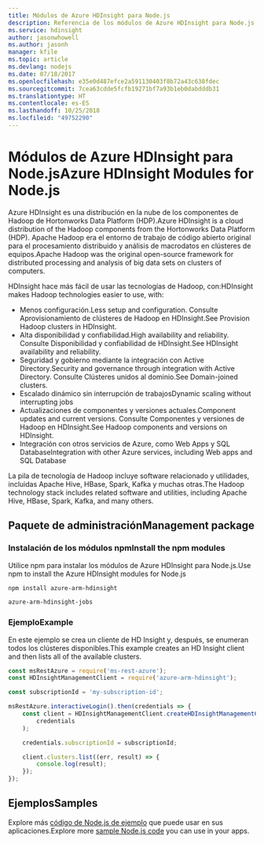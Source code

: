 ```yaml
---
title: Módulos de Azure HDInsight para Node.js
description: Referencia de los módulos de Azure HDInsight para Node.js
ms.service: hdinsight
author: jasonwhowell
ms.author: jasonh
manager: kfile
ms.topic: article
ms.devlang: nodejs
ms.date: 07/18/2017
ms.openlocfilehash: e35e0d487efce2a591130403f8b72a43c638fdec
ms.sourcegitcommit: 7cea63cdde5fcfb19271bf7a93b1eb0dabdddb31
ms.translationtype: HT
ms.contentlocale: es-ES
ms.lasthandoff: 10/25/2018
ms.locfileid: "49752290"
---
```

# <a name="azure-hdinsight-modules-for-nodejs"></a><span data-ttu-id="7f65c-103">Módulos de Azure HDInsight para Node.js</span><span class="sxs-lookup"><span data-stu-id="7f65c-103">Azure HDInsight Modules for Node.js</span></span>

<span data-ttu-id="7f65c-104">Azure HDInsight es una distribución en la nube de los componentes de Hadoop de Hortonworks Data Platform (HDP).</span><span class="sxs-lookup"><span data-stu-id="7f65c-104">Azure HDInsight is a cloud distribution of the Hadoop components from the Hortonworks Data Platform (HDP).</span></span> <span data-ttu-id="7f65c-105">Apache Hadoop era el entorno de trabajo de código abierto original para el procesamiento distribuido y análisis de macrodatos en clústeres de equipos.</span><span class="sxs-lookup"><span data-stu-id="7f65c-105">Apache Hadoop was the original open-source framework for distributed processing and analysis of big data sets on clusters of computers.</span></span>

<span data-ttu-id="7f65c-106">HDInsight hace más fácil de usar las tecnologías de Hadoop, con:</span><span class="sxs-lookup"><span data-stu-id="7f65c-106">HDInsight makes Hadoop technologies easier to use, with:</span></span>
- <span data-ttu-id="7f65c-107">Menos configuración.</span><span class="sxs-lookup"><span data-stu-id="7f65c-107">Less setup and configuration.</span></span> <span data-ttu-id="7f65c-108">Consulte Aprovisionamiento de clústeres de Hadoop en HDInsight.</span><span class="sxs-lookup"><span data-stu-id="7f65c-108">See Provision Hadoop clusters in HDInsight.</span></span>
- <span data-ttu-id="7f65c-109">Alta disponibilidad y confiabilidad.</span><span class="sxs-lookup"><span data-stu-id="7f65c-109">High availability and reliability.</span></span> <span data-ttu-id="7f65c-110">Consulte Disponibilidad y confiabilidad de HDInsight.</span><span class="sxs-lookup"><span data-stu-id="7f65c-110">See HDInsight availability and reliability.</span></span>
- <span data-ttu-id="7f65c-111">Seguridad y gobierno mediante la integración con Active Directory.</span><span class="sxs-lookup"><span data-stu-id="7f65c-111">Security and governance through integration with Active Directory.</span></span> <span data-ttu-id="7f65c-112">Consulte Clústeres unidos al dominio.</span><span class="sxs-lookup"><span data-stu-id="7f65c-112">See Domain-joined clusters.</span></span>
- <span data-ttu-id="7f65c-113">Escalado dinámico sin interrupción de trabajos</span><span class="sxs-lookup"><span data-stu-id="7f65c-113">Dynamic scaling without interrupting jobs</span></span>
- <span data-ttu-id="7f65c-114">Actualizaciones de componentes y versiones actuales.</span><span class="sxs-lookup"><span data-stu-id="7f65c-114">Component updates and current versions.</span></span> <span data-ttu-id="7f65c-115">Consulte Componentes y versiones de Hadoop en HDInsight.</span><span class="sxs-lookup"><span data-stu-id="7f65c-115">See Hadoop components and versions on HDInsight.</span></span>
- <span data-ttu-id="7f65c-116">Integración con otros servicios de Azure, como Web Apps y SQL Database</span><span class="sxs-lookup"><span data-stu-id="7f65c-116">Integration with other Azure services, including Web apps and SQL Database</span></span>

<span data-ttu-id="7f65c-117">La pila de tecnología de Hadoop incluye software relacionado y utilidades, incluidas Apache Hive, HBase, Spark, Kafka y muchas otras.</span><span class="sxs-lookup"><span data-stu-id="7f65c-117">The Hadoop technology stack includes related software and utilities, including Apache Hive, HBase, Spark, Kafka, and many others.</span></span> 

## <a name="management-package"></a><span data-ttu-id="7f65c-118">Paquete de administración</span><span class="sxs-lookup"><span data-stu-id="7f65c-118">Management package</span></span>

### <a name="install-the-npm-modules"></a><span data-ttu-id="7f65c-119">Instalación de los módulos npm</span><span class="sxs-lookup"><span data-stu-id="7f65c-119">Install the npm modules</span></span>

<span data-ttu-id="7f65c-120">Utilice npm para instalar los módulos de Azure HDInsight para Node.js.</span><span class="sxs-lookup"><span data-stu-id="7f65c-120">Use npm to install the Azure HDInsight modules for Node.js</span></span>

```bash
npm install azure-arm-hdinsight
```

```bash
azure-arm-hdinsight-jobs
```

### <a name="example"></a><span data-ttu-id="7f65c-121">Ejemplo</span><span class="sxs-lookup"><span data-stu-id="7f65c-121">Example</span></span> 

<span data-ttu-id="7f65c-122">En este ejemplo se crea un cliente de HD Insight y, después, se enumeran todos los clústeres disponibles.</span><span class="sxs-lookup"><span data-stu-id="7f65c-122">This example creates an HD Insight client and then lists all of the available clusters.</span></span> 

```javascript
const msRestAzure = require('ms-rest-azure');
const HDInsightManagementClient = require('azure-arm-hdinsight');

const subscriptionId = 'my-subscription-id';

msRestAzure.interactiveLogin().then(credentials => {
    const client = HDInsightManagementClient.createHDInsightManagementClient(
        credentials
    );

    credentials.subscriptionId = subscriptionId;

    client.clusters.list((err, result) => {
        console.log(result);
    });
});
```

## <a name="samples"></a><span data-ttu-id="7f65c-123">Ejemplos</span><span class="sxs-lookup"><span data-stu-id="7f65c-123">Samples</span></span>

<span data-ttu-id="7f65c-124">Explore más [código de Node.js de ejemplo](https://azure.microsoft.com/resources/samples/?platform=nodejs) que puede usar en sus aplicaciones.</span><span class="sxs-lookup"><span data-stu-id="7f65c-124">Explore more [sample Node.js code](https://azure.microsoft.com/resources/samples/?platform=nodejs) you can use in your apps.</span></span>
